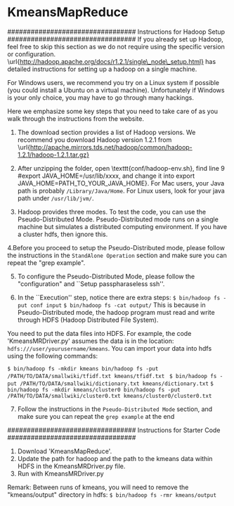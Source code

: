 # KmeansMapReduce
#################################
Instructions for Hadoop Setup
#################################
If you already set up Hadoop, feel free to skip
this section as we do not require using the specific version or
configuration.
\url{http://hadoop.apache.org/docs/r1.2.1/single\_node\_setup.html}
has detailed instructions for setting up a hadoop on a single machine.

For Windows users, we recommend you try on a Linux system if possible
(you could install a Ubuntu on a virtual machine). Unfortunately if
Windows is your only choice, you may have to go through many hackings.

Here we emphasize some key steps that you need to take care of as you
walk through the instructions from the website.

1. The download section provides a list of Hadoop versions. We
recommend you download Hadoop version 1.2.1 from
\url{http://apache.mirrors.tds.net/hadoop/common/hadoop-1.2.1/hadoop-1.2.1.tar.gz}

2. After unzipping the folder, open \texttt{conf/hadoop-env.sh},
find line 9 \#export JAVA\_HOME=/usr/lib/xxxx, and
change it into export JAVA\_HOME=PATH\_TO\_YOUR\_JAVA\_HOME}. For Mac users, 
your Java path is probably ``/Library/Java/Home``. For Linux users, look for
your java path under `/usr/lib/jvm/`.

3. Hadoop provides three modes. To test the code, you can use the
Pseudo-Distributed Mode. Pseudo-Distributed mode runs on a single
machine but simulates a distributed computing environment. If you 
have a cluster hdfs, then ignore this.

4.Before you proceed to setup the Pseudo-Distributed mode,
please follow the instructions in the ``StandAlone Operation``
section and make sure you can repeat the "grep example".

5. To configure the Pseudo-Distributed Mode, please follow the
"configuration" and ``Setup passpharaseless ssh''.

6. In the ``Execution'' step, notice there are extra steps:
`$ bin/hadoop fs -put conf input`
`$ bin/hadoop fs -cat output/`
This is because in Pseudo-Distributed mode, the hadoop
program must read and write through HDFS (Hadoop Distributed File
System).  


You need to put the data files into HDFS. For
example, the code 'KmeansMRDriver.py' assumes the data is in the location:
`hdfs:///user/yourusername/kmeans`. You can import your data
into hdfs using the following commands:

`$ bin/hadoop fs -mkdir kmeans bin/hadoop fs -put /PATH/TO/DATA/smallwiki/tfidf.txt kmeans/tfidf.txt `
`$ bin/hadoop fs -put /PATH/TO/DATA/smallwiki/dictionary.txt kmeans/dictionary.txt`
`$ bin/hadoop fs -mkdir kmeans/cluster0 bin/hadoop fs -put /PATH/TO/DATA/smallwiki/cluster0.txt kmeans/cluster0/cluster0.txt`

7. Follow the instructions in the `Pseudo-Distributed Mode` section, and make sure you can repeat the `grep example` at
the end

#################################
Instructions for Starter Code
#################################
1. Download 'KmeansMapReduce'.
2. Update the path for hadoop and the path to the kmeans data within HDFS
   in the KmeansMRDriver.py file.
3. Run with  KmeansMRDriver.py

Remark: 
Between runs of kmeans, you will need to
remove the "kmeans/output" directory in hdfs:
`$ bin/hadoop fs -rmr kmeans/output`
